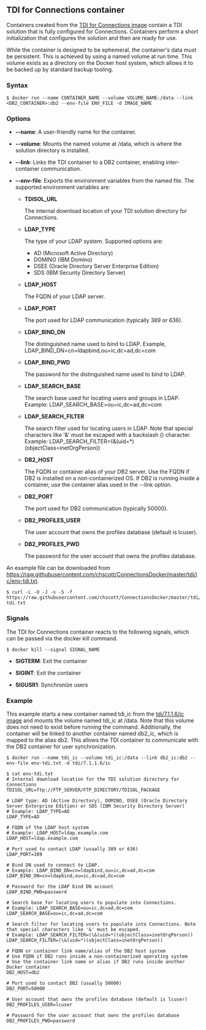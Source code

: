 ## TDI for Connections container

Containers created from the [TDI for Connections image](..\images\tdi_ic.md) contain a TDI solution that is fully configured
for Connections. Containers perform a short initialization that configures the solution and then are ready for use.

While the container is designed to be ephemeral, the container's data must be persistent. This is achieved by using a named 
volume at run time. This volume exists as a directory on the Docker host system, which allows it to be backed up by standard
backup tooling.

### Syntax

```
$ docker run --name CONTAINER_NAME --volume VOLUME_NAME:/data --link <DB2_CONTAINER>:db2 --env-file ENV_FILE -d IMAGE_NAME
```

### Options

- **--name**: A user-friendly name for the container.

- **--volume**: Mounts the named volume at /data, which is where the solution directory is installed.

- **--link**: Links the TDI container to a DB2 container, enabling inter-container communication.

- **--env-file**: Exports the environment variables from the named file. The supported environment variables are:

    - **TDISOL_URL**

      The internal download location of your TDI solution directory for Connections.

    - **LDAP_TYPE**

      The type of your LDAP system. Supported options are:

      - AD (Microsoft Active Directory)
      - DOMINO (IBM Domino)
      - DSEE (Oracle Directory Server Enterprise Edition)
      - SDS (IBM Security Directory Server)

    - **LDAP_HOST**

      The FQDN of your LDAP server.

    - **LDAP_PORT**

      The port used for LDAP communication (typically 389 or 636).

    - **LDAP_BIND_DN**

      The distinguished name used to bind to LDAP.
      Example, LDAP_BIND_DN=cn=ldapbind,ou=ic,dc=ad,dc=com

    - **LDAP_BIND_PWD**

      The password for the distinguished name used to bind to LDAP.

    - **LDAP_SEARCH_BASE**

      The search base used for locating users and groups in LDAP.
      Example: LDAP_SEARCH_BASE=ou=ic,dc=ad,dc=com

    - **LDAP_SEARCH_FILTER**

      The search filter used for locating users in LDAP. Note that special characters like '&' must be escaped with a backslash (\) character.
      Example: LDAP_SEARCH_FILTER=(\&(uid=*)(objectClass=inetOrgPerson))

    - **DB2_HOST**

      The FQDN or container alias of your DB2 server. Use the FQDN if DB2 is installed on a non-containerized OS. If DB2
      is running inside a container, use the container alias used in the --link option.

    - **DB2_PORT**

      The port used for DB2 communication (typically 50000).

    - **DB2_PROFILES_USER**

      The user account that owns the profiles database (default is lcuser).

    - **DB2_PROFILES_PWD**

      The password for the user account that owns the profiles database.          
                
An example file can be downloaded from https://raw.githubusercontent.com/chscott/ConnectionsDocker/master/tdi/ic/env-tdi.txt.

```
$ curl -L -O -J -s -S -f https://raw.githubusercontent.com/chscott/ConnectionsDocker/master/tdi/ic/env-tdi.txt
```

### Signals

The TDI for Connections container reacts to the following signals, which can be passed via the docker kill command.

```
$ docker kill --signal SIGNAL_NAME
```

- **SIGTERM**: Exit the container

- **SIGINT**: Exit the container

- **SIGUSR1**: Synchronize users

### Example

This example starts a new container named tdi_ic from the [tdi/7.1.1.6/ic image](../images/tdi_ic.md) and mounts the volume 
named tdi_ic at /data. Note that this volume does not need to exist before running the command. Additionally, the container
will be linked to another container named db2_ic, which is mapped to the alias db2. This allows the TDI container to
communicate with the DB2 container for user synchronization.

```
$ docker run --name tdi_ic --volume tdi_ic:/data --link db2_ic:db2 --env-file env-tdi.txt -d tdi/7.1.1.6/ic

$ cat env-tdi.txt
# Internal download location for the TDI solution directory for Connections
TDISOL_URL=ftp://FTP_SERVER/FTP_DIRECTORY/TDISOL_PACKAGE

# LDAP type: AD (Active Directory), DOMINO, DSEE (Oracle Directory Server Enterprise Edition) or SDS (IBM Security Directory Server)
# Example: LDAP_TYPE=AD
LDAP_TYPE=AD

# FQDN of the LDAP host system
# Example: LDAP_HOST=ldap.example.com
LDAP_HOST=ldap.example.com

# Port used to contact LDAP (usually 389 or 636)
LDAP_PORT=389

# Bind DN used to connect to LDAP. 
# Example: LDAP_BIND_DN=cn=ldapbind,ou=ic,dc=ad,dc=com
LDAP_BIND_DN=cn=ldapbind,ou=ic,dc=ad,dc=com

# Password for the LDAP bind DN account
LDAP_BIND_PWD=password

# Search base for locating users to populate into Connections. 
# Example: LDAP_SEARCH_BASE=ou=ic,dc=ad,dc=com
LDAP_SEARCH_BASE=ou=ic,dc=ad,dc=com

# Search filter for locating users to populate into Connections. Note that special characters like '&' must be escaped.
# Example: LDAP_SEARCH_FILTER=(\&(uid=*)(objectClass=inetOrgPerson))
LDAP_SEARCH_FILTER=(\&(uid=*)(objectClass=inetOrgPerson))

# FQDN or container link name/alias of the DB2 host system
# Use FQDN if DB2 runs inside a non-containerized operating system
# Use the container link name or alias if DB2 runs inside another Docker container
DB2_HOST=db2

# Port used to contact DB2 (usually 50000)
DB2_PORT=50000

# User account that owns the profiles database (default is lcuser)
DB2_PROFILES_USER=lcuser

# Password for the user account that owns the profiles database
DB2_PROFILES_PWD=password
```